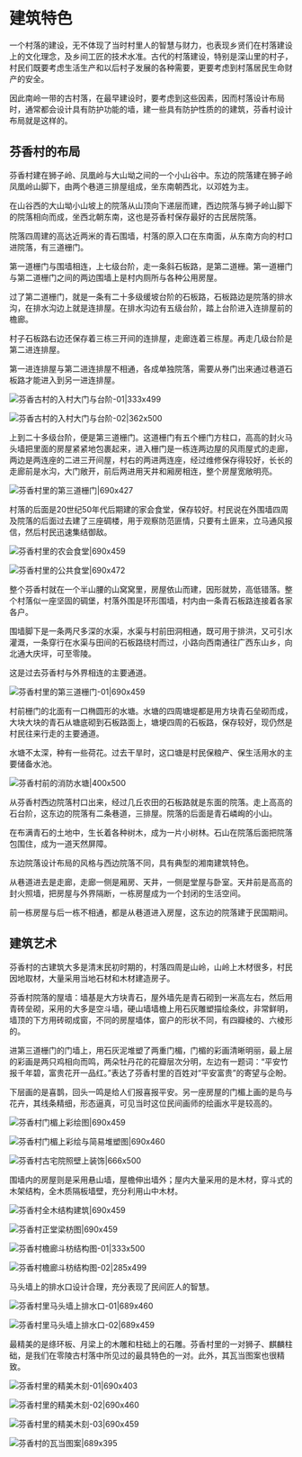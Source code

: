 # 建筑特色

一个村落的建设，无不体现了当时村里人的智慧与财力，也表现乡贤们在村落建设上的文化理念，及乡间工匠的技术水准。古代的村落建设，特别是深山里的村子，村民们既要考虑生活生产和以后村子发展的各种需要，更要考虑到村落居民生命财产的安全。

因此南岭一带的古村落，在最早建设时，要考虑到这些因素，因而村落设计布局时，通常都会设计具有防护功能的墙，建一些具有防护性质的的建筑，芬香村设计布局就是这样的。

## 芬香村的布局

芬香村建在狮子岭、凤凰岭与大山坳之间的一个小山谷中。东边的院落建在狮子岭凤凰岭山脚下，由两个巷道三排屋组成，坐东南朝西北，以邓姓为主。

在山谷西的大山坳小山坡上的院落从山顶向下递层而建，西边院落与狮子岭山脚下的院落相向而成，坐西北朝东南，这也是芬香村保存最好的古民居院落。

院落四周建的高达近两米的青石围墙，村落的原入口在东南面，从东南方向的村口进院落，有三道栅门。

第一道栅门与围墙相连，上七级台阶，走一条斜石板路，是第二道栅。第一道栅门与第二道栅门之间的两边围墙上是村内厕所与各种公用房屋。

过了第二道栅门，就是一条有二十多级缓坡台阶的石板路，石板路边是院落的排水沟，在排水沟边上就是连排屋。在排水沟边有五级台阶，踏上台阶进入连排屋前的檐廊。

村子石板路右边还保存着三栋三开间的连排屋，走廊连着三栋屋。再走几级台阶是第二进连排屋。

第一进连排屋与第二进连排屋不相通，各成单独院落，需要从券门出来通过巷道石板路才能进入到另一进连排屋。

![芬香古村的入村大门与台阶-01|333x499](upload://A6QQGxWOkLjSp1Vrltu3EEbB2Rl.jpeg)

![芬香古村的入村大门与台阶-02|362x500](upload://6PBkgL73A4CmxH7CQi6sCs4OLL4.jpeg)


上到二十多级台阶，便是第三道栅门。这道栅门有五个栅门方柱口，高高的封火马头墙把里面的房屋紧紧地包裹起来，进入栅门是一栋连两边屋的风雨屋式的走廊，两边是两连座的二进三开间屋，村右的两进两连座，经过维修保存得较好，长长的走廊前是水沟，大门敞开，前后两进用天井和厢房相连，整个房屋宽敞明亮。

![芬香村里的第三道栅门|690x427](upload://nebrjCyMXaTqeF9qdOjzXXMclAy.jpeg)

村落的后面是20世纪50年代后期建的家会食堂，保存较好。村民说在外围墙四周及院落的后面过去建了三座碉楼，用于观察防范匪情，只要有土匪来，立马通风报信，然后村民迅速集结御敌。

![芬香村里的农会食堂|690x459](upload://1Aj9WN9w8zy5lkpvWInb9xsDcB.jpeg)

![芬香村里的公共食堂|690x472](upload://ofXqc7k658QStyLQdSWmVxWv0kq.jpeg)

整个芬香村就在一个半山腰的山窝窝里，房屋依山而建，因形就势，高低错落。整个村落似一座坚固的碉堡，村落外围是环形围墙，村内由一条青石板路连接着各家各户。

围墙脚下是一条两尺多深的水渠，水渠与村前田洞相通，既可用于排洪，又可引水灌溉，一条穿行在水渠与田间的石板路绕村而过，小路向西南通往广西东山乡，向北通大庆坪，可至零陵。

这是过去芬香村与外界相连的主要通道。

![芬香村里的第三道栅门-01|690x459](upload://zRq2dYVAcEAQ2GILjZsTgrHOztt.jpeg)

村前栅门的北面有一口椭圆形的水塘。水塘的四周塘堤都是用方块青石垒砌而成，大块大块的青石从塘底砌到石板路面上，塘埂四周的石板路，保存较好，现仍然是村民往来行走的主要通道。

水塘不太深，种有一些荷花。过去干旱时，这口塘是村民保粮产、保生活用水的主要储备水池。

![芬香村前的消防水塘|400x500](upload://zq7jrSHBjbGMPoYR3Zy50TWJ79c.jpeg)

从芬香村西边院落村口出来，经过几丘农田的石板路就是东面的院落。走上高高的石台阶，这东边的院落有二条巷道，三排屋。院落的后面是青石嶙峋的小山。

在布满青石的土地中，生长着各种树木，成为一片小树林。石山在院落后面把院落包围住，成为一道天然屏障。

东边院落设计布局的风格与西边院落不同，具有典型的湘南建筑特色。

从巷道进去是走廊，走廊一侧是厢房、天井，一侧是堂屋与卧室。天井前是高高的封火照墙，把房屋与外界隔断，一栋房屋成为一个封闭的生活空间。

前一栋房屋与后一栋不相通，都是从巷道进入房屋，这东边的院落建于民国期间。

## 建筑艺术

芬香村的古建筑大多是清末民初时期的，村落四周是山岭，山岭上木材很多，村民因地取材，大量采用当地石材和木材建造房子。

芬香村院落的屋墙：墙基是大方块青石，屋外墙先是青石砌到一米高左右，然后用青砖垒砌，采用的大多是空斗墙，硬山墙墙檐上用石灰雕塑描绘条纹，非常鲜明，墙顶的下方用砖砌成窗，不同的房屋墙体，窗户的形状不同，有四瓣棱的、六棱形的。

进第三道栅门的门墙上，用石灰泥堆塑了两重门楣，门楣的彩画清晰明丽，最上层的彩画是两只鸡相向而鸣，两朵牡丹花的花瓣层次分明，左边有一题词：“平安竹报千年碧，富贵花开一品红。”表达了芬香村里的百姓对“平安富贵”的寄望与企盼。

下层画的是喜鹊，回头一鸣是给人们报喜报平安。另一座房屋的门楣上画的是鸟与花卉，其线条精细，形态逼真，可见当时这位民间画师的绘画水平是较高的。

![芬香村门楣上彩绘图|690x459](upload://g5JarYuFivuXVMqbykYL5WvEQmF.jpeg)


![芬香村门楣上彩绘与简易堆塑图|690x460](upload://39wiox8nPBlrC2ZZoDxXjmP85VJ.jpeg)


![芬香村古宅院照壁上装饰|666x500](upload://fO9sQoh34eENgGpkTLtX4AIp39y.jpeg)


围墙内的房屋则是采用悬山墙，屋檐伸出墙外；屋内大量采用的是木材，穿斗式的木架结构，全木质隔板墙壁，充分利用山中木材。

![芬香村全木结构建筑|690x459](upload://2r3piQ0QbJrCXw2e60qODVtGyCf.jpeg)


![芬香村正堂梁枋图|690x459](upload://r5ryBlSnc0EhACb3HUI5LadkNg.jpeg)


![芬香村檐廊斗枋结构图-01|333x500](upload://gjvSLzJq0hi0L50Ea47QBIEHZcO.jpeg)

![芬香村檐廊斗枋结构图-02|285x499](upload://wQuw0cLoH3dMAbXcy3nmOTrRdO5.jpeg)

马头墙上的排水口设计合理，充分表现了民间匠人的智慧。

![芬香村里马头墙上排水口-01|689x460](upload://jCEAkJZxEDHpJqq8oAH4aQ6CCY0.jpeg)

![芬香村里马头墙上排水口-02|689x459](upload://vB2YG6eWhFSgHTgEaoaeA74XzsT.jpeg)

最精美的是绦环板、月梁上的木雕和柱础上的石雕。芬香村里的一对狮子、麒麟柱础，是我们在零陵古村落中所见过的最具特色的一对。此外，其瓦当图案也很精致。


![芬香村里的精美木刻-01|690x403](upload://jcS3K0u9O2ZhjSI7PPyuLPcvbiI.jpeg)

![芬香村里的精美木刻-02|690x460](upload://b0W8Erz1CTikXzDopFJfOQBY8Ng.jpeg)

![芬香村里的精美木刻-03|690x459](upload://srVwnIUeOa3j5lRi0JGJITHUSB4.jpeg)

![芬香村的瓦当图案|689x395](upload://aOiLyYbl8ib2AqzkmCQLVB9fvFo.jpeg)